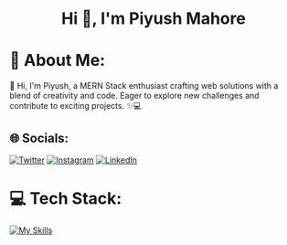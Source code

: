 <h1 align="center">Hi 👋, I'm Piyush Mahore</h1>

# 💫 About Me:
🔭 Hi, I'm Piyush, a MERN Stack enthusiast crafting web solutions with a blend of creativity and code. Eager to explore new challenges and contribute to exciting projects. ✨💻


## 🌐 Socials:
[![Twitter](https://img.shields.io/badge/Twitter-%231DA1F2.svg?logo=Twitter&logoColor=white)](https://twitter.com/Piyush_Mahore_) [![Instagram](https://img.shields.io/badge/Instagram-%23E4405F.svg?logo=Instagram&logoColor=white)](https://www.instagram.com/_piyush_mahore/) [![LinkedIn](https://img.shields.io/badge/LinkedIn-%230077B5.svg?logo=linkedin&logoColor=white)](https://www.linkedin.com/in/piyush-mahore-51602a2b1/) 

# 💻 Tech Stack:
[![My Skills](https://skillicons.dev/icons?i=html,css,javascript,react,vite,tailwindcss,firebase,appwrite,redux,nodejs,expressjs,mongodb,postman,netlify,vscode,visualstudio&theme=light&perline=12)](https://skillicons.dev)
<!-- Proudly created with GPRM ( https://gprm.itsvg.in ) -->
